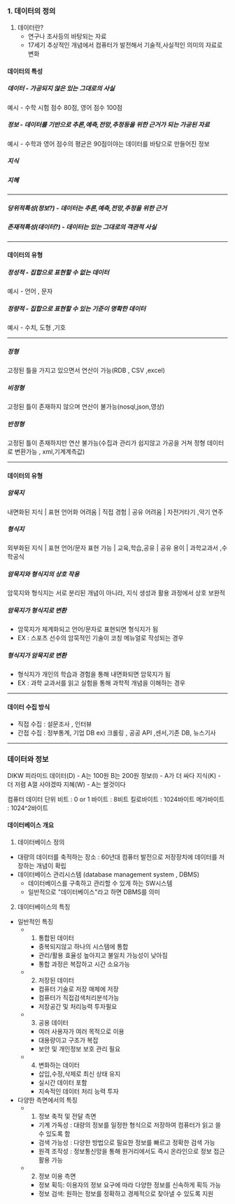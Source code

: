 
### 1. 데이터의 정의
1. 데이터란? 
	- 연구나 조사등의 바탕되는 자료
	- 17세기 추상적인 개념에서 컴퓨터가 발전해서 기술적,사실적인 의미의 자료로 변화


####  데이터의 특성
##### 데이터 - 가공되지 않은 있는 그대로의 사실 
예시 - 수학 시험 점수 80점, 영어 점수 100점
##### 정보 - 데이터를 기반으로 추론,예측,전망,추정등을 위한 근거가 되는 가공된 자료
예시 - 수학과 영어 점수의 평균은 90점이야는 데이터를 바탕으로 만들어진 정보
##### 지식
##### 지혜
----
##### 당위적특성(정보?) - 데이터는 추론,예측,전망,추정을 위한 근거 
##### 존재적특성(데이터?) - 데이터는 있는 그대로의 객관적 사실 
---- 
#### 데이터의 유형
##### 정성적 - 집합으로 표현할 수 없는 데이터
예시 - 언어 , 문자
##### 정량적 - 집합으로 표현할 수 있는 기준이 명확한 데이터
예시 - 수치, 도형 ,기호

------- 
##### 정형 
고정된 틀을 가지고 있으면서 연산이 가능(RDB , CSV ,excel)
##### 비정형 
고정된 틀이 존재하지 않으며 연산이 불가능(nosql,json,영상)
##### 반정형 
고정된 틀이 존재하지만 연산 불가능(수집과 관리가 쉽지않고 가공을 거쳐 정형 데이터로 변환가능 , xml,기계계측값)

--------- 
#### 데이터의 유형
##### 암묵지 
내면화된 지식 | 표현 언어화 어려움 | 직접 경험 | 공유 어려움 | 자전거타기 ,악기 연주
##### 형식지
외부화된 지식 | 표현 언어/문자 표현 가능 | 교육,학습,공유 | 공유 용이 | 과학교과서 ,수학공식 

##### 암묵지와 형식지의 상호 작용
암묵지와 형식지는 서로 분리된 개념이 아니라, 지식 생성과 활용 과정에서 상호 보완적

##### 암묵지가 형식지로 변환
- 암묵지가 체계화되고 언어/문자로 표현되면 형식지가 됨 
- EX : 스포츠 선수의 암묵적인 기술이 코칭 메뉴얼로 작성되는 경우
##### 형식지가 암묵지로 변환 
-  형식지가 개인의 학습과 경험을 통해 내면화되면 암묵지가 됨
- EX : 과학 교과서를 읽고 실험을 통해 과학적 개념을 이해하는 경우


------
#### 데이터 수집 방식
- 직접 수집 : 설문조사 , 인터뷰
- 간접 수집 : 정부통계, 기업 DB 
	ex) 크롤링 , 공공 API ,센서,기존 DB, 뉴스기사


----- 
### 데이터와 정보
DIKW 피라미드 
데이터(D) - A는 100원 B는 200원
정보(I) - A가 더 싸다
지식(K) - 더 저렴 A껄 사야겠따
지혜(W) - A는 쌀것이다


컴퓨터 데이터 단위
비트 : 0 or 1
바이트 : 8비트
킬로바이트 : 1024바이트
메가바이트 : 1024^2바이트



#### 데이터베이스 개요
1. 데이터베이스 정의
- 대량의 데이터를 축적하는 장소 : 60년대 컴퓨터 발전으로 저장장치에 데이터를 저장하는 개념이 확립
- 데이터베이스 관리시스템 (database management system , DBMS)
	- 데이터베이스를 구축하고 관리할 수 있게 하는 SW시스템
	- 일반적으로 "데이터베이스"라고 하면 DBMS를 의미
2.  데이터베이스의 특징
 - 일반적인 특징
	 - 1. 통합된 데이터
		 - 중복되지않고 하나의 시스템에 통합
		 - 관리/활용 효율성 높아지고 불일치 가능성이 낮아짐
		 - 통합 과정은 복잡하고 시간 소요가능
	- 2. 저장된 데이터
		- 컴퓨터 기술로 저장 매체에 저장
		- 컴퓨터가 직접검색처리분석가능
		- 저장공간 및 처리능력 투자필요
	- 3. 공용 데이터
		- 여러 사용자가 여러 목적으로 이용
		- 대용량이고 구조가 복잡
		- 보안 및 개인정보 보호 관리 필요
	- 4. 변화하는 데이터
		-  삽입,수정,삭제로 최신 상태 유지
		- 실시간 데이터 포함
		- 지속적인 데이터 처리 능력 투자
- 다양한 측면에서의 특징
	- 1. 정보 축적 및 전달 측면
		- 기계 가독성 : 대량의 정보를 일정한 형식으로 저장하여 컴퓨터가 읽고 쓸 수 있도록 함
		- 검색 가능성 : 다양한 방법으로 필요한 정보를 빠르고 정확한 검색 가능
		- 원격 조작성 : 정보통신망을 통해 원거리에서도 즉시 온라인으로 정보 접근 활용 가능
	- 2. 정보 이용 측면
		- 정보 획득: 이용자의 정보 요구에 따라 다양한 정보를 신속하게 획득 가능
		- 정보 검색: 원하는 정보를 정확하고 경제적으로 찾아낼 수 있도록 지원
	